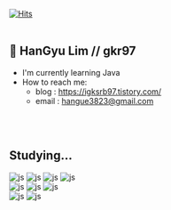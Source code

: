 [![Hits](https://hits.seeyoufarm.com/api/count/incr/badge.svg?url=https%3A%2F%2Fgithub.com%2Fgkr97%2Fhit-counter&count_bg=%2379C83D&title_bg=%23555555&icon=&icon_color=%23E7E7E7&title=hits&edge_flat=false)](https://hits.seeyoufarm.com)
<br>
<br>
## 🌱 HanGyu Lim // gkr97
- I'm currently learning Java
- How to reach me:
  - blog : https://igksrb97.tistory.com/
  - email : hangue3823@gmail.com

<br>
<br>

## Studying...

![js](https://img.shields.io/badge/JavaScript-F7DF1E?style=for-the-badge&logo=JavaScript&logoColor=white)
![js](https://img.shields.io/badge/HTML5-E34F26?style=for-the-badge&logo=html5&logoColor=white)
![js](https://img.shields.io/badge/Python-14354C?style=for-the-badge&logo=python&logoColor=white)
![js](https://img.shields.io/badge/Spring-6DB33F?style=for-the-badge&logo=spring&logoColor=white)
<br>
![js](https://img.shields.io/badge/MySQL-00000F?style=for-the-badge&logo=mysql&logoColor=white)
![js](https://img.shields.io/badge/TypeScript-007ACC?style=for-the-badge&logo=typescript&logoColor=white)
![js](https://img.shields.io/badge/CSS3-1572B6?style=for-the-badge&logo=css3&logoColor=white)
<br>
![js](https://img.shields.io/badge/Eclipse-2C2255?style=for-the-badge&logo=eclipse&logoColor=white)
![js](https://img.shields.io/badge/IntelliJ_IDEA-000000.svg?style=for-the-badge&logo=intellij-idea&logoColor=white)



<!--
**gkr97/gkr97** is a ✨ _special_ ✨ repository because its `README.md` (this file) appears on your GitHub profile.

Here are some ideas to get you started:

- 🔭 I’m currently working on ...
- 🌱 I’m currently learning ...
- 👯 I’m looking to collaborate on ...
- 🤔 I’m looking for help with ...
- 💬 Ask me about ...
- 📫 How to reach me: ...
- 😄 Pronouns: ...
- ⚡ Fun fact: ...
-->

